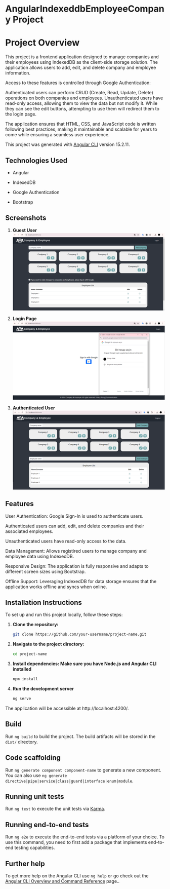 # AngularIndexeddbEmployeeCompany Project

# Project Overview
This project is a frontend application designed to manage companies and their employees using IndexedDB as the client-side storage solution. The application allows users to add, edit, and delete company and employee information.

Access to these features is controlled through Google Authentication:

Authenticated users can perform CRUD (Create, Read, Update, Delete) operations on both companies and employees.
Unauthenticated users have read-only access, allowing them to view the data but not modify it. While they can see the edit buttons, attempting to use them will redirect them to the login page.

The application ensures that HTML, CSS, and JavaScript code is written following best practices, making it maintainable and scalable for years to come while ensuring a seamless user experience.

This project was generated with [Angular CLI](https://github.com/angular/angular-cli) version 15.2.11.


## Technologies Used

- Angular

- IndexedDB

- Google Authentication

- Bootstrap

## Screenshots
1. **Guest User**
![Screenshot 1](./src/assets/docs/guest-user.png)

2. **Login Page**
![Screenshot 2](./src/assets/docs/login-page.png)

3. **Authenticated User**
![Screenshot 3](./src/assets/docs/registered-user.png)



## Features

User Authentication: Google Sign-In is used to authenticate users.

Authenticated users can add, edit, and delete companies and their associated employees.

Unauthenticated users have read-only access to the data.

Data Management: Allows registired users to manage company and employee data using IndexedDB.

Responsive Design: The application is fully responsive and adapts to different screen sizes using Bootstrap.

Offline Support: Leveraging IndexedDB for data storage ensures that the application works offline and syncs when online.

## Installation Instructions
To set up and run this project locally, follow these steps:

1. **Clone the repository:**
   ```bash
   git clone https://github.com/your-username/project-name.git
   ```

2. **Navigate to the project directory:**
   ```bash
   cd project-name
   ```

3. **Install dependencies: Make sure you have Node.js and Angular CLI installed**
   ```bash
   npm install
   ```

4. **Run the development server**
   ```bash
   ng serve
   ```
The application will be accessible at http://localhost:4200/.


## Build

Run `ng build` to build the project. The build artifacts will be stored in the `dist/` directory.

## Code scaffolding

Run `ng generate component component-name` to generate a new component. You can also use `ng generate directive|pipe|service|class|guard|interface|enum|module`.

## Running unit tests

Run `ng test` to execute the unit tests via [Karma](https://karma-runner.github.io).

## Running end-to-end tests

Run `ng e2e` to execute the end-to-end tests via a platform of your choice. To use this command, you need to first add a package that implements end-to-end testing capabilities.

## Further help

To get more help on the Angular CLI use `ng help` or go check out the [Angular CLI Overview and Command Reference](https://angular.io/cli) page..

